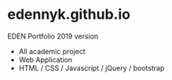 # edennyk.github.io
EDEN Portfolio 2019 version
- All academic project 
- Web Application
- HTML / CSS / Javascript / jQuery / bootstrap 
